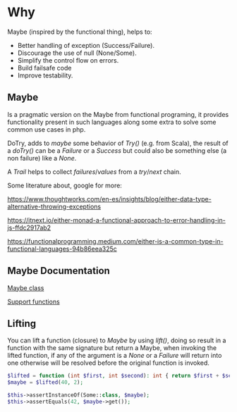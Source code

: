 # Why

Maybe (inspired by the functional thing), helps to:
* Better handling of exception (Success/Failure).
* Discourage the use of null (None/Some).
* Simplify the control flow on errors.
* Build failsafe code
* Improve testability.

## Maybe

Is a pragmatic version on the Maybe from functional programing, it provides functionality
present in such languages along some extra to solve some common use cases in php.

DoTry, adds to *maybe* some behavior of *Try()* (e.g. from Scala), the result of a *doTry()* can be a *Failure* or a *Success* but could
also be something else (a non failure) like a *None*.

A *Trail* helps to collect *failures*/*values* from a *try*/*next* chain.

Some literature about, google for more:

https://www.thoughtworks.com/en-es/insights/blog/either-data-type-alternative-throwing-exceptions

https://itnext.io/either-monad-a-functional-approach-to-error-handling-in-js-ffdc2917ab2

https://functionalprogramming.medium.com/either-is-a-common-type-in-functional-languages-94b86eea325c

## Maybe Documentation

[Maybe class](resources/documentation/Maybe.md)

[Support functions](resources/documentation/Functions.md)

## Lifting

You can lift a function (closure) to *Maybe* by using *lift()*, doing so result in a function with the same signature but
return a Maybe, when invoking the lifted function, if any of the argument is a *None* or a *Failure* will return into
one otherwise will be resolved before the original function is invoked.

```php
$lifted = function (int $first, int $second): int { return $first + $second; };
$maybe = $lifted(40, 2);

$this->assertInstanceOf(Some::class, $maybe);
$this->assertEquals(42, $maybe->get());
```